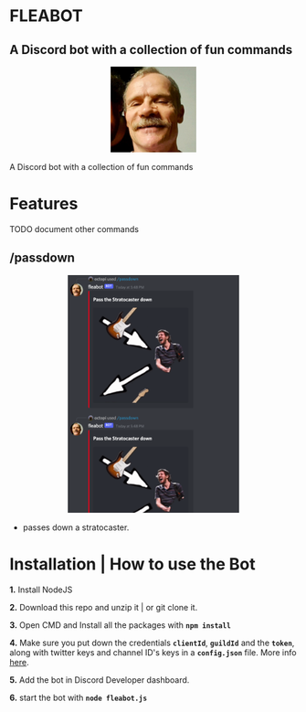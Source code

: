 # FLEABOT

## A Discord bot with a collection of fun commands

<p align="center"><img src="readme/fleabot.png" alt="trivia" width="150"/></p>

A Discord bot with a collection of fun commands

# Features

TODO document other commands

## /passdown

<p align="center"><img src="readme/passdown.png" alt="trivia" width="300"/></p>

- passes down a stratocaster.

# Installation | How to use the Bot

**1.** Install NodeJS

**2.** Download this repo and unzip it | or git clone it.

**3.** Open CMD and Install all the packages with **`npm install`**

**4.** Make sure you put down the credentials **`clientId`**, **`guildId`** and the **`token`**, along with twitter keys and channel ID's keys in a **`config.json`** file. More info [here](https://discordjs.guide/creating-your-bot/#creating-configuration-files).

**5.** Add the bot in Discord Developer dashboard.

**6.** start the bot with **`node fleabot.js`**
